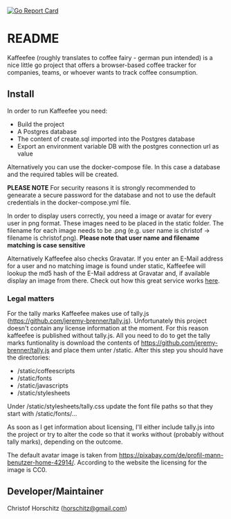 [![Go Report Card](https://goreportcard.com/badge/github.com/dahawk/kaffeefee)](https://goreportcard.com/report/github.com/dahawk/kaffeefee)

# README #
Kaffeefee (roughly translates to coffee fairy - german pun intended) is a nice little go project that offers a browser-based coffee tracker for companies, teams, or whoever wants to track coffee consumption.

## Install ##
In order to run Kaffeefee you need:
* Build the project
* A Postgres database
* The content of create.sql imported into the Postgres database    
* Export an environment variable DB with the postgres connection url as value

Alternatively you can use the docker-compose file. In this case a database and the required tables will be created.

**PLEASE NOTE** For security reasons it is strongly recommended to genearate a secure password for the database and not to use the default credentials in the docker-compose.yml file.

In order to display users correctly, you need a image or avatar for every user in png format. These images need to be placed in the static folder.
The filename for each image needs to be <user name>.png (e.g. user name is christof -> filename is christof.png).
**Please note that user name and filename matching is case sensitive**

Alternatively Kaffeefee also checks Gravatar. If you enter an E-Mail address for a user and no matching image is found under static, Kaffeefee will lookup the md5 hash of the E-Mail address at Gravatar and, if available display an image from there. Check out how this great service works [here](https://en.gravatar.com/site/implement/).

### Legal matters ###
For the tally marks Kaffeefee makes use of tally.js (https://github.com/jeremy-brenner/tally.js). Unfortunately this project doesn't contain any license information at the moment.
For this reason kaffeefee is published without tally.js. All you need to do to get the tally marks funtionality is download the contents of https://github.com/jeremy-brenner/tally.js and place them unter /static.
After this step you should have the directories:
* /static/coffeescripts
* /static/fonts
* /static/javascripts
* /static/stylesheets

Under /static/stylesheets/tally.css update the font file paths so that they start with /static/fonts/...

As soon as I get information about licensing, I'll either include tally.js into the project or try to alter the code so that it works without (probably without tally marks), depending on the outcome.

The default avatar image is taken from https://pixabay.com/de/profil-mann-benutzer-home-42914/. According to the website the licensing for the image is CC0.

## Developer/Maintainer ##
Christof Horschitz (horschitz@gmail.com)
